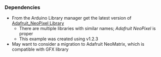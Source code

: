 ### Dependencies
- From the Arduino Library manager get the latest version of [Adafruit_NeoPixel Library](https://github.com/adafruit/Adafruit_NeoPixel)
  - There are multiple libraries with similar names; _Adafruit NeoPixel_ is proper
  - This example was created using v1.2.3
- May want to consider a migration to Adafruit NeoMatrix, which is compatible with GFX library
